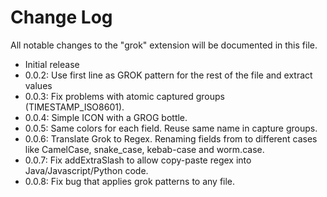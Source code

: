 # Change Log

All notable changes to the "grok" extension will be documented in this file.


- Initial release
- 0.0.2: Use first line as GROK pattern for the rest of the file and extract values
- 0.0.3: Fix problems with atomic captured groups (TIMESTAMP_ISO8601).
- 0.0.4: Simple ICON with a GROG bottle.
- 0.0.5: Same colors for each field. Reuse same name in capture groups.
- 0.0.6: Translate Grok to Regex. Renaming fields from to different cases like CamelCase, snake_case, kebab-case and worm.case.
- 0.0.7: Fix addExtraSlash to allow copy-paste regex into Java/Javascript/Python code.
- 0.0.8: Fix bug that applies grok patterns to any file.